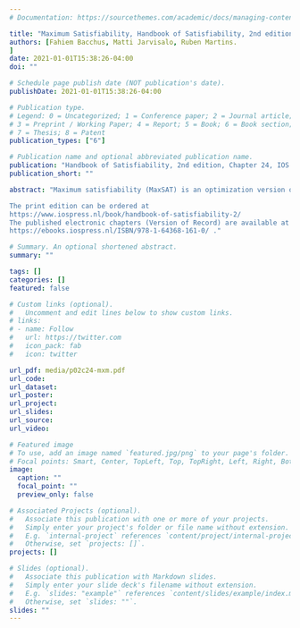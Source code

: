 ```yaml
---
# Documentation: https://sourcethemes.com/academic/docs/managing-content/

title: "Maximum Satisfiability, Handbook of Satisfiability, 2nd edition, Chapter 24"
authors: [Fahiem Bacchus, Matti Jarvisalo, Ruben Martins.
]
date: 2021-01-01T15:38:26-04:00
doi: ""

# Schedule page publish date (NOT publication's date).
publishDate: 2021-01-01T15:38:26-04:00

# Publication type.
# Legend: 0 = Uncategorized; 1 = Conference paper; 2 = Journal article;
# 3 = Preprint / Working Paper; 4 = Report; 5 = Book; 6 = Book section;
# 7 = Thesis; 8 = Patent
publication_types: ["6"]

# Publication name and optional abbreviated publication name.
publication: "Handbook of Satisfiability, 2nd edition, Chapter 24, IOS Press"
publication_short: ""

abstract: "Maximum satisfiability (MaxSAT) is an optimization version of SAT that is solved by finding an optimal truth assignment instead of just a satisfying one. In MaxSAT the objective function to be optimized is specified by a set of weighted soft clauses: the objective value of a truth assignment is the sum of the weights of the soft clauses it satisfies. In addition, the MaxSAT problem can have hard clauses that the truth assignment must satisfy. Many optimization problems can be naturally encoded into MaxSAT and this, along with significant performance improvements in MaxSAT solvers, has led to MaxSAT being used in a number of different application areas. This chapter provides a detailed overview of the approaches to MaxSAT solving that have in recent years been most successful in solving real-world optimization problems. Further recent developments in MaxSAT research are also overviewed, including encodings, applications, preprocessing, incomplete solving, algorithm portfolios, partitioning-based solving, and parallel solving.

The print edition can be ordered at
https://www.iospress.nl/book/handbook-of-satisfiability-2/
The published electronic chapters (Version of Record) are available at
https://ebooks.iospress.nl/ISBN/978-1-64368-161-0/ ."

# Summary. An optional shortened abstract.
summary: ""

tags: []
categories: []
featured: false

# Custom links (optional).
#   Uncomment and edit lines below to show custom links.
# links:
# - name: Follow
#   url: https://twitter.com
#   icon_pack: fab
#   icon: twitter

url_pdf: media/p02c24-mxm.pdf
url_code:
url_dataset:
url_poster:
url_project:
url_slides:
url_source:
url_video:

# Featured image
# To use, add an image named `featured.jpg/png` to your page's folder. 
# Focal points: Smart, Center, TopLeft, Top, TopRight, Left, Right, BottomLeft, Bottom, BottomRight.
image:
  caption: ""
  focal_point: ""
  preview_only: false

# Associated Projects (optional).
#   Associate this publication with one or more of your projects.
#   Simply enter your project's folder or file name without extension.
#   E.g. `internal-project` references `content/project/internal-project/index.md`.
#   Otherwise, set `projects: []`.
projects: []

# Slides (optional).
#   Associate this publication with Markdown slides.
#   Simply enter your slide deck's filename without extension.
#   E.g. `slides: "example"` references `content/slides/example/index.md`.
#   Otherwise, set `slides: ""`.
slides: ""
---
```

